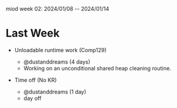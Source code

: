 miod week 02: 2024/01/08 -- 2024/01/14

# Last Week

- Unloadable runtime work (Comp129)
  - @dustanddreams (4 days)
  - Working on an unconditional shared heap cleaning routine.

- Time off (No KR)
  - @dustanddreams (1 day)
  - day off
